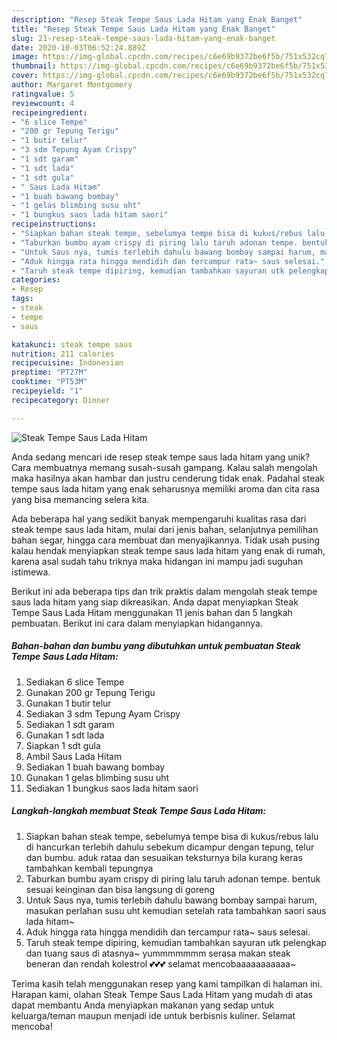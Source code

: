 ```yaml
---
description: "Resep Steak Tempe Saus Lada Hitam yang Enak Banget"
title: "Resep Steak Tempe Saus Lada Hitam yang Enak Banget"
slug: 21-resep-steak-tempe-saus-lada-hitam-yang-enak-banget
date: 2020-10-03T06:52:24.889Z
image: https://img-global.cpcdn.com/recipes/c6e69b9372be6f5b/751x532cq70/steak-tempe-saus-lada-hitam-foto-resep-utama.jpg
thumbnail: https://img-global.cpcdn.com/recipes/c6e69b9372be6f5b/751x532cq70/steak-tempe-saus-lada-hitam-foto-resep-utama.jpg
cover: https://img-global.cpcdn.com/recipes/c6e69b9372be6f5b/751x532cq70/steak-tempe-saus-lada-hitam-foto-resep-utama.jpg
author: Margaret Montgomery
ratingvalue: 5
reviewcount: 4
recipeingredient:
- "6 slice Tempe"
- "200 gr Tepung Terigu"
- "1 butir telur"
- "3 sdm Tepung Ayam Crispy"
- "1 sdt garam"
- "1 sdt lada"
- "1 sdt gula"
- " Saus Lada Hitam"
- "1 buah bawang bombay"
- "1 gelas blimbing susu uht"
- "1 bungkus saos lada hitam saori"
recipeinstructions:
- "Siapkan bahan steak tempe, sebelumya tempe bisa di kukus/rebus lalu di hancurkan terlebih dahulu sebekum dicampur dengan tepung, telur dan bumbu. aduk rataa dan sesuaikan teksturnya bila kurang keras tambahkan kembali tepungnya"
- "Taburkan bumbu ayam crispy di piring lalu taruh adonan tempe. bentuk sesuai keinginan dan bisa langsung di goreng"
- "Untuk Saus nya, tumis terlebih dahulu bawang bombay sampai harum, masukan perlahan susu uht kemudian setelah rata tambahkan saori saus lada hitam~"
- "Aduk hingga rata hingga mendidih dan tercampur rata~ saus selesai."
- "Taruh steak tempe dipiring, kemudian tambahkan sayuran utk pelengkap dan tuang saus di atasnya~ yummmmmmm serasa makan steak beneran dan rendah kolestrol 💕💕💕 selamat mencobaaaaaaaaaaa~"
categories:
- Resep
tags:
- steak
- tempe
- saus

katakunci: steak tempe saus 
nutrition: 211 calories
recipecuisine: Indonesian
preptime: "PT27M"
cooktime: "PT53M"
recipeyield: "1"
recipecategory: Dinner

---
```



![Steak Tempe Saus Lada Hitam](https://img-global.cpcdn.com/recipes/c6e69b9372be6f5b/751x532cq70/steak-tempe-saus-lada-hitam-foto-resep-utama.jpg)

Anda sedang mencari ide resep steak tempe saus lada hitam yang unik? Cara membuatnya memang susah-susah gampang. Kalau salah mengolah maka hasilnya akan hambar dan justru cenderung tidak enak. Padahal steak tempe saus lada hitam yang enak seharusnya memiliki aroma dan cita rasa yang bisa memancing selera kita.

Ada beberapa hal yang sedikit banyak mempengaruhi kualitas rasa dari steak tempe saus lada hitam, mulai dari jenis bahan, selanjutnya pemilihan bahan segar, hingga cara membuat dan menyajikannya. Tidak usah pusing kalau hendak menyiapkan steak tempe saus lada hitam yang enak di rumah, karena asal sudah tahu triknya maka hidangan ini mampu jadi suguhan istimewa.




Berikut ini ada beberapa tips dan trik praktis dalam mengolah steak tempe saus lada hitam yang siap dikreasikan. Anda dapat menyiapkan Steak Tempe Saus Lada Hitam menggunakan 11 jenis bahan dan 5 langkah pembuatan. Berikut ini cara dalam menyiapkan hidangannya.

<!--inarticleads1-->

##### Bahan-bahan dan bumbu yang dibutuhkan untuk pembuatan Steak Tempe Saus Lada Hitam:

1. Sediakan 6 slice Tempe
1. Gunakan 200 gr Tepung Terigu
1. Gunakan 1 butir telur
1. Sediakan 3 sdm Tepung Ayam Crispy
1. Sediakan 1 sdt garam
1. Gunakan 1 sdt lada
1. Siapkan 1 sdt gula
1. Ambil  Saus Lada Hitam
1. Sediakan 1 buah bawang bombay
1. Gunakan 1 gelas blimbing susu uht
1. Sediakan 1 bungkus saos lada hitam saori




<!--inarticleads2-->

##### Langkah-langkah membuat Steak Tempe Saus Lada Hitam:

1. Siapkan bahan steak tempe, sebelumya tempe bisa di kukus/rebus lalu di hancurkan terlebih dahulu sebekum dicampur dengan tepung, telur dan bumbu. aduk rataa dan sesuaikan teksturnya bila kurang keras tambahkan kembali tepungnya
1. Taburkan bumbu ayam crispy di piring lalu taruh adonan tempe. bentuk sesuai keinginan dan bisa langsung di goreng
1. Untuk Saus nya, tumis terlebih dahulu bawang bombay sampai harum, masukan perlahan susu uht kemudian setelah rata tambahkan saori saus lada hitam~
1. Aduk hingga rata hingga mendidih dan tercampur rata~ saus selesai.
1. Taruh steak tempe dipiring, kemudian tambahkan sayuran utk pelengkap dan tuang saus di atasnya~ yummmmmmm serasa makan steak beneran dan rendah kolestrol 💕💕💕 selamat mencobaaaaaaaaaaa~




Terima kasih telah menggunakan resep yang kami tampilkan di halaman ini. Harapan kami, olahan Steak Tempe Saus Lada Hitam yang mudah di atas dapat membantu Anda menyiapkan makanan yang sedap untuk keluarga/teman maupun menjadi ide untuk berbisnis kuliner. Selamat mencoba!
